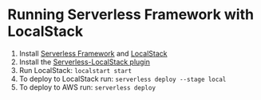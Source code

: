 # Running Serverless Framework with LocalStack

1. Install [Serverless Framework](https://www.serverless.com/framework/docs/getting-started#installation) and [LocalStack](https://docs.localstack.cloud/getting-started/installation/)
2. Install the [Serverless-LocalStack plugin](https://docs.localstack.cloud/user-guide/integrations/serverless-framework/#install-and-configure-serverless-localstack-plugin)
3. Run LocalStack: `localstart start`
4. To deploy to LocalStack run: `serverless deploy --stage local`
5. To deploy to AWS run: `serverless deploy`
